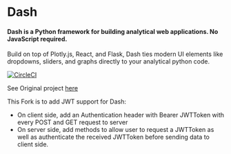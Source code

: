 # Dash

#### Dash is a Python framework for building analytical web applications. No JavaScript required.

Build on top of Plotly.js, React, and Flask, Dash ties modern UI elements like dropdowns, sliders, and graphs directly to your analytical python code.

[![CircleCI](https://circleci.com/gh/plotly/dash.svg?style=svg)](https://circleci.com/gh/plotly/dash)

See Original project [here](https://github.com/plotly/dash)

This Fork is to add JWT support for Dash:

- On client side, add an Authentication header with Bearer JWTToken with every POST and GET request to server
- On server side, add methods to allow user to request a JWTToken as well as authenticate the received JWTToken before sending data to client side.
